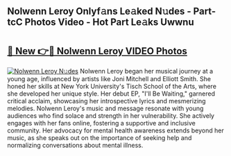 ## Nolwenn Leroy Onlyf𝚊ns Le𝚊ked N𝚞des - Part-tcC Photos Video - Hot Part Le𝚊ks Uwwnu

# <h2><a href="http://ab54032.deff.icu/?id=Nolwenn+Leroy">🔗 New 👉🔴 Nolwenn Leroy VIDEO Photos</a></h2>

[![Nolwenn Leroy N𝚞des](https://i.imgur.com/rIISA9y.gif)](http://ab54032.deff.icu/?id=Nolwenn+Leroy)
Nolwenn Leroy began her musical journey at a young age, influenced by artists like Joni Mitchell and Elliott Smith. She honed her skills at New York University's Tisch School of the Arts, where she developed her unique style. Her debut EP, "I'll Be Waiting," garnered critical acclaim, showcasing her introspective lyrics and mesmerizing melodies. Nolwenn Leroy's music and message resonate with young audiences who find solace and strength in her vulnerability. She actively engages with her fans online, fostering a supportive and inclusive community. Her advocacy for mental health awareness extends beyond her music, as she speaks out on the importance of seeking help and normalizing conversations about mental illness.
